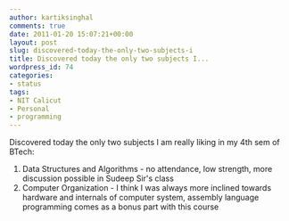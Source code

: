 ```yaml
---
author: kartiksinghal
comments: true
date: 2011-01-20 15:07:21+00:00
layout: post
slug: discovered-today-the-only-two-subjects-i
title: Discovered today the only two subjects I...
wordpress_id: 74
categories:
- status
tags:
- NIT Calicut
- Personal
- programming
---
```


Discovered today the only two subjects I am really liking in my 4th sem of BTech:

1. Data Structures and Algorithms - no attendance, low strength, more discussion possible in Sudeep Sir's class
2. Computer Organization - I think I was always more inclined towards hardware and internals of computer system, assembly language programming comes as a bonus part with this course
